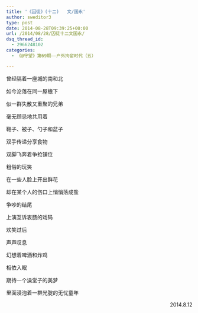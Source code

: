 ```yaml
---
title: '《囚徒》(十二)   文/国永'
author: sweditor3
type: post
date: 2014-08-28T09:39:25+00:00
url: /2014/08/28/囚徒十二文国永/
dsq_thread_id:
  - 2966248102
categories:
  - 《@守望》第69期——户外拘留时代（五）

---
```

曾经隔着一座城的南和北
  
如今沦落在同一屋檐下
  
似一群失散又重聚的兄弟
  
毫无顾忌地共用着
  
鞋子、被子、勺子和盆子
  
双手传递分享食物
  
双脚飞奔着争抢铺位
  
粗俗的玩笑
  
在一些人脸上开出鲜花
  
却在某个人的伤口上悄悄落成盐
  
争吵的结尾
  
上演互诉衷肠的戏码
  
欢笑过后
  
声声叹息
  
幻想着啤酒和炸鸡
  
相依入眠
  
期待一个澡堂子的美梦

里面浸泡着一群光腚的无忧童年

<p style="text-align: right;">
  2014.8.12
</p>